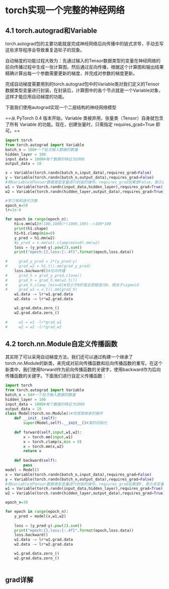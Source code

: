 # torch实现一个完整的神经网络

## 4.1 torch.autograd和Variable
torch.autograd包的主要功能就是完成神经网络后向传播中的链式求导，手动去写这些求导程序会导致重复造轮子的现象。

自动梯度的功能过程大致为：先通过输入的Tensor数据类型的变量在神经网络的前向传播过程中生成一张计算图。然后通过反向传播，根据这个计算图和输出结果精确计算出每一个参数需要更新的梯度，并完成对参数的梯度更新。

完成自动梯度需要用到的torch.autograd包中的Variable类对我们定义的Tensor数据类型变量进行封装，在封装后，计算图中的各个节点就是一个Variable对象，这样才能应用自动梯度的功能。

下面我们使用autograd实现一个二层结构的神经网络模型

==从 PyTorch 0.4 版本开始，Variable 类被弃用，张量类（Tensor）自身就包含了所有 Variable 的功能。现在，创建张量时，只需指定 requires_grad=True 即可。==

```python
import torch
from torch.autograd import Variable
batch_n = 100#一个批次输入数据的数量
hidden_layer = 100
input_data = 1000#每个数据的特征为1000
output_data = 10

x = Variable(torch.randn(batch_n,input_data),requires_grad=False)
y = Variable(torch.randn(batch_n,output_data),requires_grad=False)
#用Variable对Tensor数据类型变量进行封装的操作。requires_grad如果是False，表示该变量在进行自动梯度计算的过程中不会保留梯度值。
w1 = Variable(torch.randn(input_data,hidden_layer),requires_grad=True)
w2 = Variable(torch.randn(hidden_layer,output_data),requires_grad=True)

#学习率和迭代次数
epoch_n=50
lr=1e-6

for epoch in range(epoch_n):
    h1=x.mm(w1)#(100,1000)*(1000,100)-->100*100
    print(h1.shape)
    h1=h1.clamp(min=0)
    y_pred = h1.mm(w2)
    #y_pred = x.mm(w1).clamp(min=0).mm(w2)
    loss = (y_pred-y).pow(2).sum()
    print("epoch:{},loss:{:.4f}".format(epoch,loss.data))
    
#     grad_y_pred = 2*(y_pred-y)
#     grad_w2 = h1.t().mm(grad_y_pred)
    loss.backward()#后向传播
#     grad_h = grad_y_pred.clone()
#     grad_h = grad_h.mm(w2.t())
#     grad_h.clamp_(min=0)#将小于0的值全部赋值为0，相当于sigmoid
#     grad_w1 = x.t().mm(grad_h)
    w1.data -= lr*w1.grad.data
    w2.data -= lr*w2.grad.data

    w1.grad.data.zero_()
    w2.grad.data.zero_()
    
#     w1 = w1 -lr*grad_w1
#     w2 = w2 -lr*grad_w2

```

## 4.2 torch.nn.Module自定义传播函数
其实除了可以采用自动梯度方法，我们还可以通过构建一个继承了torch.nn.Module的新类，来完成对前向传播函数和后向传播函数的重写。在这个新类中，我们使用forward作为前向传播函数的关键字，使用backward作为后向传播函数的关键字。下面我们进行自定义传播函数：

```python
import torch
from torch.autograd import Variable
batch_n = 64#一个批次输入数据的数量
hidden_layer = 100
input_data = 1000#每个数据的特征为1000
output_data = 10
class Model(torch.nn.Module):#完成类继承的操作
    def __init__(self):
        super(Model,self).__init__()#类的初始化
        
    def forward(self,input,w1,w2):
        x = torch.mm(input,w1)
        x = torch.clamp(x,min = 0)
        x = torch.mm(x,w2)
        return x
    
    def backward(self):
        pass
model = Model()
x = Variable(torch.randn(batch_n,input_data),requires_grad=False)
y = Variable(torch.randn(batch_n,output_data),requires_grad=False)
#用Variable对Tensor数据类型变量进行封装的操作。requires_grad如果是F，表示该变量在进行自动梯度计算的过程中不会保留梯度值。
w1 = Variable(torch.randn(input_data,hidden_layer),requires_grad=True)
w2 = Variable(torch.randn(hidden_layer,output_data),requires_grad=True)

epoch_n=30

for epoch in range(epoch_n):
    y_pred = model(x,w1,w2)
    
    loss = (y_pred-y).pow(2).sum()
    print("epoch:{},loss:{:.4f}".format(epoch,loss.data))
    loss.backward()
    w1.data -= lr*w1.grad.data
    w2.data -= lr*w2.grad.data

    w1.grad.data.zero_()
    w2.grad.data.zero_()
    

```

## grad详解

